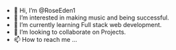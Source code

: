 - 👋 Hi, I’m @RoseEden1
- 👀 I’m interested in making music and being successful.
- 🌱 I’m currently learning Full stack web development. 
- 💞️ I’m looking to collaborate on Projects. 
- 📫 How to reach me ...

<!---
RoseEden1/RoseEden1 is a ✨ special ✨ repository because its `README.md` (this file) appears on your GitHub profile.
You can click the Preview link to take a look at your changes.
--->
